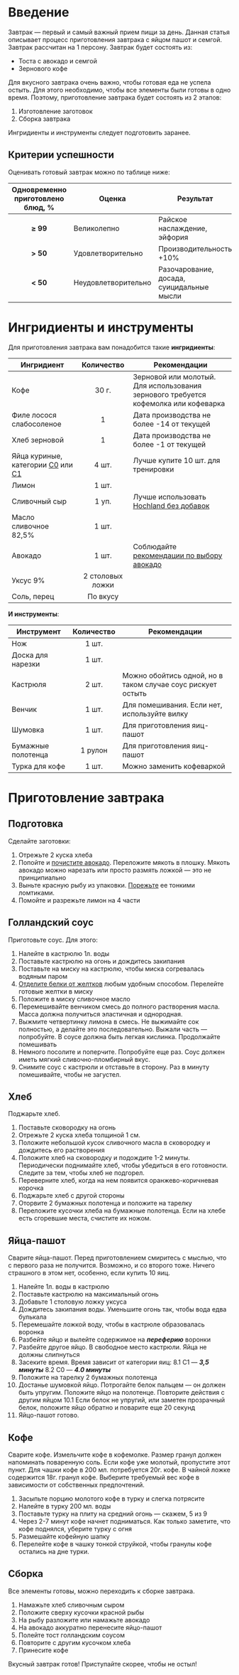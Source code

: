 # Введение
Завтрак — первый и самый важный прием пищи за день.
Данная статья описывает процесс приготовления завтрака с яйцом пашот и семгой. Завтрак рассчитан на 1 персону.
Завтрак будет состоять из:
* Тоста с авокадо и семгой
* Зернового кофе

Для вкусного завтрака очень важно, чтобы готовая еда не успела остыть. Для этого необходимо, чтобы все элементы были готовы в одно время. Поэтому, приготовление завтрака будет состоять из 2 этапов:
1. Изготовление заготовок
2. Сборка завтрака

Ингридиенты и инструменты следует подготовить заранее.

## Критерии успешности

Оценивать готовый завтрак можно по таблице ниже:

| Одновременно приготовлено блюд, % |  Оценка | Результат|
|:-------------:|-----------|---|
| **≥ 99**| Великолепно | Райское наслаждение, эйфория
|**> 50** | Удовлетворительно| Производительность +10% 
|**< 50** | Неудовлетворительно | Разочарование, досада, суицидальные мысли

# Ингридиенты и инструменты
Для приготовления завтрака вам понадобится такие **ингридиенты**:

| Ингридиент |  Количество | Рекомендации |
| ------------- |:-----------:|---|
| Кофе | 30 г. | Зерновой или молотый. Для использования зернового требуется кофемолка или кофеварка
|  Филе лосося слабосоленое | 1 | Дата производства не более -14 от текущей
|Хлеб зерновой | 1 | Дата производства не более -1 от текущей
| Яйца куриные, категории [С0](https://ru.wikipedia.org/wiki/%D0%AF%D0%B9%D1%86%D0%BE_(%D0%BF%D0%B8%D1%89%D0%B5%D0%B2%D0%BE%D0%B9_%D0%BF%D1%80%D0%BE%D0%B4%D1%83%D0%BA%D1%82)#%D0%9C%D0%B0%D1%80%D0%BA%D0%B8%D1%80%D0%BE%D0%B2%D0%BA%D0%B0_%D0%BA%D1%83%D1%80%D0%B8%D0%BD%D1%8B%D1%85_%D1%8F%D0%B8%D1%86) или [С1](https://ru.wikipedia.org/wiki/%D0%AF%D0%B9%D1%86%D0%BE_(%D0%BF%D0%B8%D1%89%D0%B5%D0%B2%D0%BE%D0%B9_%D0%BF%D1%80%D0%BE%D0%B4%D1%83%D0%BA%D1%82)#%D0%9C%D0%B0%D1%80%D0%BA%D0%B8%D1%80%D0%BE%D0%B2%D0%BA%D0%B0_%D0%BA%D1%83%D1%80%D0%B8%D0%BD%D1%8B%D1%85_%D1%8F%D0%B8%D1%86) | 4 шт. | Лучше купите 10 шт. для тренировки
| Лимон | 1 шт. | 
|Сливочный сыр | 1 уп. | Лучше использовать [Hochland без добавок](https://avatars.mds.yandex.net/get-mpic/1750207/img_id6040164840982075267.jpeg/9hq)
| Масло сливочное 82,5% | 1 шт. | 
| Авокадо | 1 шт. | Соблюдайте [рекомендации по выбору авокадо](https://lifehacker.ru/how-to-choose-avokado/)
|Уксус 9% | 2 столовых ложки | 
| Соль, перец | По вкусу | 

**И инструменты**:

| Инструмент |  Количество | Рекомендации |
| ------------- |:-----------:|---|
Нож | 1 шт. | 
Доска для нарезки | 1 шт. |
Кастрюля | 2 шт. | Можно обойтись одной, но в таком случае соус рискует остыть 
Венчик | 1 шт. | Для помешивания. Если нет, используйте вилку
Шумовка | 1 шт. | Для приготовления яиц-пашот
Бумажные полотенца | 1 рулон |  Для приготовления яиц-пашот
| Турка для кофе | 1 шт. | Можно заменить кофеваркой

# Приготовление завтрака
## Подготовка

Сделайте заготовки:
1. Отрежьте 2 куска хлеба
2. Попойте и [почистите авокадо](https://povar.me/advices/kak-chistit-avokado/). Переложите мякоть в плошку. Мякоть авокадо можно нарезать или просто размять ложкой — это не принципиально
3. Выньте красную рыбу из упаковки. [Порежьте](https://youtu.be/OWjqcyhhXD8) ее тонкими ломтиками. 
4. Помойте и разрежьте лимон на 4 части

## Голландский соус

Приготовьте соус.
Для этого:
1. Налейте в кастрюлю 1л. воды
2. Поставьте кастрюлю на огонь и дождитесь закипания
2. Поставьте на миску на кастрюлю, чтобы миска согревалась водяным паром
3. [Отделите белки от желтков](https://bit.ua/2018/02/kak-otdelit-zheltki-ot-belkov/) любым удобным способом. Перелейте готовые желтки в миску
3. Положите в миску сливочное масло 
4. Перемешивайте венчиком смесь до полного растворения масла. Масса должна получиться эластичная и однородная. 
5. Выжмите четвертинку лимона в смесь. Не выжимайте сок полностью, а делайте это последовательно. Выжали часть — попробуйте. В соусе должна быть легкая кислинка. Продолжайте помешивать
6. Немного посолите и поперчите. Попробуйте еще раз. Соус должен иметь мягкий сливочно-пломбирный вкус. 
7. Снимите соус с кастрюли и отставьте в сторону. Раз в минуту помешивайте, чтобы не загустел.

## Хлеб

Поджарьте хлеб.
1. Поставьте сковородку на огонь
2. Отрежьте 2 куска хлеба толщиной 1 см. 
3. Положите небольшой кусок сливочного масла в сковородку и дождитесь его растворения
4. Положите хлеб на сковородку и подождите 1-2 минуты. Периодически поднимайте хлеб, чтобы убедиться в его готовности. Следите за тем, чтобы хлеб не подгорел.
5. Переверните хлеб, когда на нем появится оранжево-коричневая корочка
6. Поджарьте хлеб с другой стороны 
7. Оторвите 2 бумажных полотенца и положите на тарелку
8. Переложите кусочки хлеба на бумажные полотенца. Если на хлебе есть сгоревшие места, счистите их ножом. 

## Яйца-пашот

Сварите яйца-пашот. Перед приготовлением смиритесь с мыслью, что с первого раза не получится. Возможно, и со второго тоже. Ничего страшного в этом нет, особенно, если купить 10 яиц.
1. Налейте 1л. воды в кастрюлю
2. Поставьте кастрюлю на максимальный огонь
3. Добавьте 1 столовую ложку уксуса
4. Дождитесь закипания воды. Уменьшите огонь так, чтобы вода едва булькала
5. Перемешайте ложкой воду, чтобы в кастрюле образовалась воронка
6. Разбейте яйцо и вылейте содержимое на ***переферию*** воронки
7. Разбейте другое яйцо. В свободное место кастрюли. Яйца не должны слипнуться
8. Засеките время. Время зависит от категории яиц:
8.1 С1 — ***3,5 минуты***
8.2 С0 — ***4.0 минуты***
9. Положите на тарелку 2 бумажных полотенца
10. Достанье шумовкой яйцо. Потрогайте белок пальцем — он должен быть упругим.  Положите яйцо на полотенце. Повторите действия с другим яйцом
10.1 Если белок не упругий, или заметен прозрачный белок, положите яйцо обратно и поварите еще 20 секунд
11. Яйцо-пашот готово. 

## Кофе

Сварите кофе. 
Измельчите кофе в кофемолке. Размер гранул должен напоминать поваренную соль. Если кофе уже молотый, пропустите этот пункт. 
Для чашки кофе в 200 мл. потребуется 20г. кофе. В чайной ложке содержится 18г. гранул кофе. Выберите требуемый вес кофе в зависимости от собственных предпочтений.

1. Засыпьте порцию молотого кофе в турку и слегка потрясите
3. Налейте в турку 200 мл. воды
4. Поставьте турку на плиту на средний огонь — скажем, 5 из 9
5. Через 2-7 минут кофе начнет подниматься. Как только заметите, что кофе поднялся, уберите турку с огня
6. Размешайте кофейную шапку
7. Перелейте кофе в чашку тонкой струйкой, чтобы гранулы кофе остались на дне турки.

## Сборка

Все элементы готовы, можно переходить к сборке завтрака.
1. Намажьте хлеб сливочным сыром
2. Положите сверху кусочки красной рыбы
3. На рыбу разложите или намажьте авокадо
4. На авокадо аккуратно перенесите яйцо-пашот
5. Полейте тост голландским соусом
6. Повторите с другим кусочком хлеба
7. Принесите кофе

Вкусный завтрак готов! Приступайте скорее, чтобы не остыл!